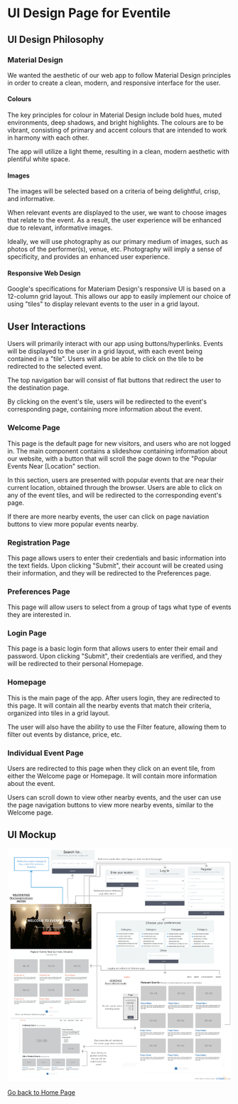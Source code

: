 # UI Design Page for Eventile

## UI Design Philosophy

### Material Design

We wanted the aesthetic of our web app to follow Material Design principles in order to create a clean, modern, and responsive interface for the user. 

#### Colours

The key principles for colour in Material Design include bold hues, muted environments, deep shadows, and bright highlights. The colours are to be vibrant, consisting of primary and accent colours that are intended to work in harmony with each other. 

The app will utilize a light theme, resulting in a clean, modern aesthetic with plentiful white space. 

#### Images

The images will be selected based on a criteria of being delightful, crisp, and informative. 

When relevant events are displayed to the user, we want to choose images that relate to the event. As a result, the user experience will be enhanced due to relevant, informative images. 

Ideally, we will use photography as our primary medium of images, such as photos of the performer(s), venue, etc. Photography will imply a sense of specificity, and provides an enhanced user experience. 

#### Responsive Web Design

Google's specifications for Materiam Design's responsive UI is based on a 12-column grid layout. This allows our app to easily implement our choice of using "tiles" to display relevant events to the user in a grid layout. 

## User Interactions

Users will primarily interact with our app using buttons/hyperlinks. Events will be displayed to the user in a grid layout, with each event being contained in a "tile". Users will also be able to click on the tile to be redirected to the selected event. 

The top navigation bar will consist of flat buttons that redirect the user to the destination page. 

By clicking on the event's tile, users will be redirected to the event's corresponding page, containing more information about the event. 

### Welcome Page

This page is the default page for new visitors, and users who are not logged in. The main component contains a slideshow containing information about our website, with a button that will scroll the page down to the "Popular Events Near [Location" section. 

In this section, users are presented with popular events that are near their current location, obtained through the browser. Users are able to click on any of the event tiles, and will be redirected to the corresponding event's page. 

If there are more nearby events, the user can click on page naviation buttons to view more popular events nearby. 

### Registration Page

This page allows users to enter their credentials and basic information into the text fields. Upon clicking "Submit", their account will be created using their information, and they will be redirected to the Preferences page. 

### Preferences Page

This page will allow users to select from a group of tags what type of events they are interested in. 

### Login Page

This page is a basic login form that allows users to enter their email and password. Upon clicking "Submit", their credentials are verified, and they will be redirected to their personal Homepage. 

### Homepage 

This is the main page of the app. After users login, they are redirected to this page. It will contain all the nearby events that match their criteria, organized into tiles in a grid layout. 

The user will also have the ability to use the Filter feature, allowing them to filter out events by distance, price, etc. 

### Individual Event Page

Users are redirected to this page when they click on an event tile, from either the Welcome page or Homepage. It will contain more information about the event. 

Users can scroll down to view other nearby events, and the user can use the page navigation buttons to view more nearby events, similar to the Welcome page. 

## UI Mockup

<img src="GitHubPages/Images/UI-Mockup-1.png" alt="UI-Mockup">


[Go back to Home Page](../README.md)
